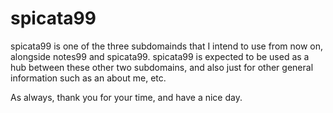 # spicata99

spicata99 is one of the three subdomainds that I intend to use from now on, alongside notes99 and spicata99. spicata99 is expected to be used as a hub between these other two subdomains, and also just for other general information such as an about me, etc.

As always, thank you for your time, and have a nice day.
